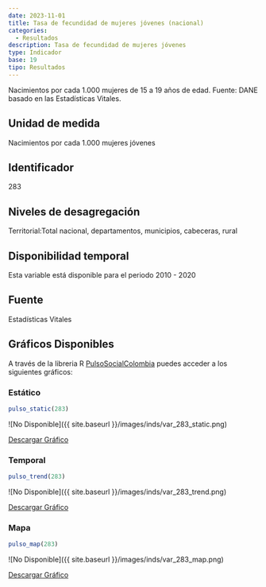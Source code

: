 ```yaml
---
date: 2023-11-01
title: Tasa de fecundidad de mujeres jóvenes (nacional)
categories:
  - Resultados
description: Tasa de fecundidad de mujeres jóvenes
type: Indicador
base: 19
tipo: Resultados
--- 
```


Nacimientos por cada 1.000 mujeres de 15 a 19 años de edad.
Fuente: DANE basado en las Estadísticas Vitales.

## Unidad de medida
Nacimientos por cada 1.000 mujeres jóvenes

## Identificador
283

## Niveles de desagregación
Territorial:Total nacional, departamentos, municipios, cabeceras, rural

## Disponibilidad temporal
Esta variable está disponible para el periodo 2010 - 2020

## Fuente
Estadísticas Vitales

## Gráficos Disponibles

A través de la libreria R [PulsoSocialColombia](https://github.com/pulsosocialcolombia/PulsoSocialColombia) puedes acceder a los siguientes gráficos:

### Estático

``` R
pulso_static(283)
```

![No Disponible]({{ site.baseurl }}/images/inds/var_283_static.png)

<a href='{{ site.baseurl }}/images/inds/var_283_static.png'>Descargar Gráfico</a>

### Temporal

``` R
pulso_trend(283)
```

![No Disponible]({{ site.baseurl }}/images/inds/var_283_trend.png)

<a href='{{ site.baseurl }}/images/inds/var_283_trend.png'>Descargar Gráfico</a>

### Mapa

``` R
pulso_map(283)
```

![No Disponible]({{ site.baseurl }}/images/inds/var_283_map.png)

<a href='{{ site.baseurl }}/images/inds/var_283_map.png'>Descargar Gráfico</a>